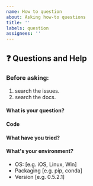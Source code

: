 ```yaml
---
name: How to question
about: Asking how-to questions
title: ''
labels: question
assignees: ''
---
```


## ❓ Questions and Help

### Before asking:

1. search the issues.
1. search the docs.

<!-- If you still can't find what you need: -->

#### What is your question?

#### Code

<!-- Please paste a code snippet if your question requires it! -->

#### What have you tried?

#### What's your environment?

- OS: \[e.g. iOS, Linux, Win\]
- Packaging \[e.g. pip, conda\]
- Version \[e.g. 0.5.2.1\]
